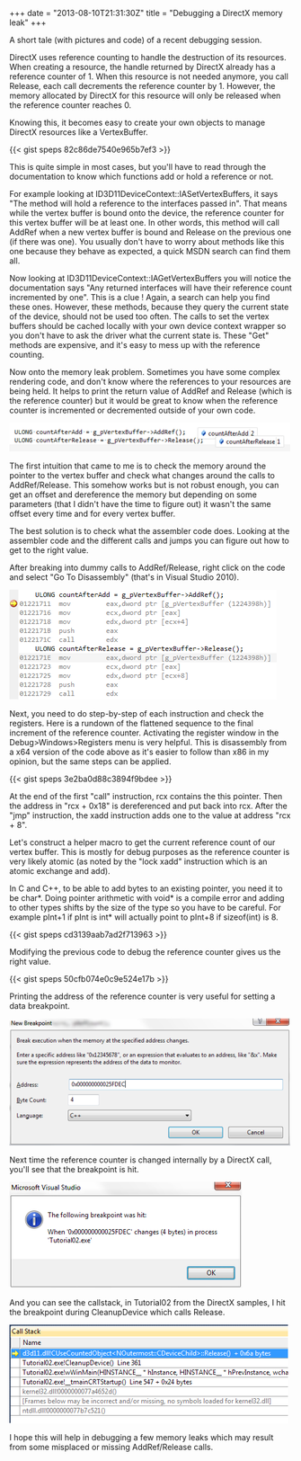 +++
date = "2013-08-10T21:31:30Z"
title = "Debugging a DirectX memory leak"
+++

A short tale (with pictures and code) of a recent debugging session.

DirectX uses reference counting to handle the destruction of its resources. When creating a resource, the handle returned by DirectX already has a reference counter of 1. When this resource is not needed anymore, you call Release, each call decrements the reference counter by 1. However, the memory allocated by DirectX for this resource will only be released when the reference counter reaches 0.

Knowing this, it becomes easy to create your own objects to manage DirectX resources like a VertexBuffer.

{{< gist speps 82c86de7540e965b7ef3 >}}

This is quite simple in most cases, but you'll have to read through the documentation to know which functions add or hold a reference or not.

For example looking at ID3D11DeviceContext::IASetVertexBuffers, it says "The method will hold a reference to the interfaces passed in". That means while the vertex buffer is bound onto the device, the reference counter for this vertex buffer will be at least one. In other words, this method will call AddRef when a new vertex buffer is bound and Release on the previous one (if there was one). You usually don't have to worry about methods like this one because they behave as expected, a quick MSDN search can find them all.

Now looking at ID3D11DeviceContext::IAGetVertexBuffers you will notice the documentation says "Any returned interfaces will have their reference count incremented by one". This is a clue ! Again, a search can help you find these ones. However, these methods, because they query the current state of the device, should not be used too often. The calls to set the vertex buffers should be cached locally with your own device context wrapper so you don't have to ask the driver what the current state is. These "Get" methods are expensive, and it's easy to mess up with the reference counting.

Now onto the memory leak problem. Sometimes you have some complex rendering code, and don't know where the references to your resources are being held. It helps to print the return value of AddRef and Release (which is the reference counter) but it would be great to know when the reference counter is incremented or decremented outside of your own code.

![](/media/articles/directx1.png)

The first intuition that came to me is to check the memory around the pointer to the vertex buffer and check what changes around the calls to AddRef/Release. This somehow works but is not robust enough, you can get an offset and dereference the memory but depending on some parameters (that I didn't have the time to figure out) it wasn't the same offset every time and for every vertex buffer.

The best solution is to check what the assembler code does. Looking at the assembler code and the different calls and jumps you can figure out how to get to the right value.

After breaking into dummy calls to AddRef/Release, right click on the code and select "Go To Disassembly" (that's in Visual Studio 2010).

![](/media/articles/directx2.png)

Next, you need to do step-by-step of each instruction and check the registers. Here is a rundown of the flattened sequence to the final increment of the reference counter. Activating the register window in the Debug>Windows>Registers menu is very helpful. This is disassembly from a x64 version of the code above as it's easier to follow than x86 in my opinion, but the same steps can be applied.

{{< gist speps 3e2ba0d88c3894f9bdee >}}

At the end of the first "call" instruction, rcx contains the this pointer. Then the address in "rcx + 0x18" is dereferenced and put back into rcx. After the "jmp" instruction, the xadd instruction adds one to the value at address "rcx + 8".

Let's construct a helper macro to get the current reference count of our vertex buffer. This is mostly for debug purposes as the reference counter is very likely atomic (as noted by the "lock xadd" instruction which is an atomic exchange and add).

In C and C++, to be able to add bytes to an existing pointer, you need it to be char*. Doing pointer arithmetic with void* is a compile error and adding to other types shifts by the size of the type so you have to be careful. For example pInt+1 if pInt is int* will actually point to pInt+8 if sizeof(int) is 8.

{{< gist speps cd3139aab7ad2f713963 >}}

Modifying the previous code to debug the reference counter gives us the right value.

{{< gist speps 50cfb074e0c9e524e17b >}}

Printing the address of the reference counter is very useful for setting a data breakpoint.

![](/media/articles/directx3.png)

Next time the reference counter is changed internally by a DirectX call, you'll see that the breakpoint is hit.

![](/media/articles/directx4.png)

And you can see the callstack, in Tutorial02 from the DirectX samples, I hit the breakpoint during CleanupDevice which calls Release.

![](/media/articles/directx5.png)

I hope this will help in debugging a few memory leaks which may result from some misplaced or missing AddRef/Release calls.